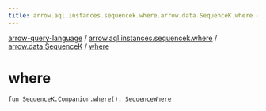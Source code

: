 ```yaml
---
title: arrow.aql.instances.sequencek.where.arrow.data.SequenceK.where - arrow-query-language
---
```


[arrow-query-language](../../index.html) / [arrow.aql.instances.sequencek.where](../index.html) / [arrow.data.SequenceK](index.html) / [where](./where.html)

# where

`fun SequenceK.Companion.where(): `[`SequenceWhere`](../../arrow.aql.instances/-sequence-where/index.html)